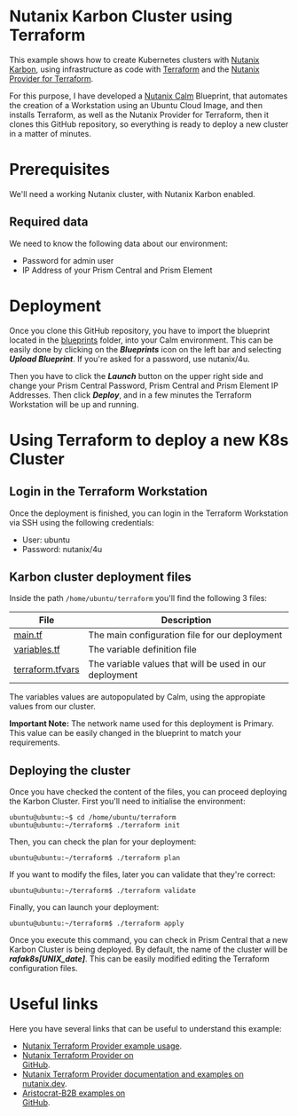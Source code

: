 # Nutanix Karbon Cluster using Terraform

This example shows how to create Kubernetes clusters with [Nutanix Karbon](https://www.nutanix.com/products/karbon), using infrastructure as code with [Terraform](https://www.terraform.io/)  and the [Nutanix Provider for Terraform](https://registry.terraform.io/providers/nutanix/nutanix/latest). 

For this purpose, I have developed a [Nutanix Calm](https://www.nutanix.com/products/calm) Blueprint, that automates the creation of a Workstation using an Ubuntu Cloud Image, and then installs Terraform, as well as the Nutanix Provider for Terraform, then it clones this GitHub repository, so everything is ready to deploy a new cluster in a matter of minutes. 

# Prerequisites

We'll need a working Nutanix cluster, with Nutanix Karbon enabled. 

## Required data

We need to know the following data about our environment:

 - Password for admin user
 - IP Address of your Prism Central and Prism Element 

# Deployment

Once you clone this GitHub repository, you have to import the blueprint located in the [blueprints](https://github.com/rafabolivar/terraform_karbon/tree/main/blueprints) folder, into your Calm environment. This can be easily done by clicking on the ***Blueprints*** icon on the left bar and selecting ***Upload Blueprint***. If you're asked for a password, use nutanix/4u.

Then you have to click the ***Launch*** button on the upper right side and change your Prism Central Password, Prism Central  and Prism Element IP Addresses. Then click ***Deploy***, and in a few minutes the Terraform Workstation will be up and running.

# Using Terraform to deploy a new K8s Cluster

## Login in the Terraform Workstation

Once the deployment is finished, you can login in the Terraform Workstation via SSH using the following credentials:

 - User: ubuntu
 - Password: nutanix/4u

## Karbon cluster deployment files

Inside the path `/home/ubuntu/terraform` you'll find the following 3 files:

|File|Description  |
|--|--|
|[main.tf](https://github.com/rafabolivar/terraform_karbon/blob/main/main.tf)  | The main configuration file for our deployment |
|[variables.tf](https://github.com/rafabolivar/terraform_karbon/blob/main/variables.tf)|The variable definition file|
|[terraform.tfvars](https://github.com/rafabolivar/terraform_karbon/blob/main/terraform.tfvars)  | The variable values that will be used in our deployment |

The variables values are autopopulated by Calm, using the appropiate values from our cluster.

**Important Note:** The network name used for this deployment is Primary. This value can be easily changed in the blueprint to match your requirements.

## Deploying the cluster

Once you have checked the content of the files, you can proceed deploying the Karbon Cluster. First you'll need to initialise the environment:

    ubuntu@ubuntu:~$ cd /home/ubuntu/terraform
    ubuntu@ubuntu:~/terraform$ ./terraform init
    
Then, you can check the plan for your deployment:

    ubuntu@ubuntu:~/terraform$ ./terraform plan
If you want to modify the files, later you can validate that they're correct:

    ubuntu@ubuntu:~/terraform$ ./terraform validate

Finally, you can launch your deployment:

    ubuntu@ubuntu:~/terraform$ ./terraform apply

Once you execute this command, you can check in Prism Central that a new Karbon Cluster is being deployed. By default, the name of the cluster will be ***rafak8s[UNIX_date]***. This can be easily modified editing the Terraform configuration files.

# Useful links

Here you have several links that can be useful to understand this example:

 - [Nutanix Terraform Provider example
   usage](https://registry.terraform.io/providers/nutanix/nutanix/latest/docs/resources/karbon_cluster).
 - [Nutanix Terraform Provider on   
   GitHub](https://github.com/nutanix/terraform-provider-nutanix).
 - [Nutanix Terraform Provider documentation and examples on   
   nutanix.dev](https://www.nutanix.dev/2021/04/20/using-the-nutanix-terraform-provider/).
 - [Aristocrat-B2B examples on   
   GitHub](https://github.com/Aristocrat-B2B/terraform-nutanix-karbon).
